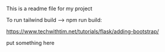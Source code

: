 This is a readme file for my project

To run tailwind build --> npm run build:

https://www.techwithtim.net/tutorials/flask/adding-bootstrap/

put something here